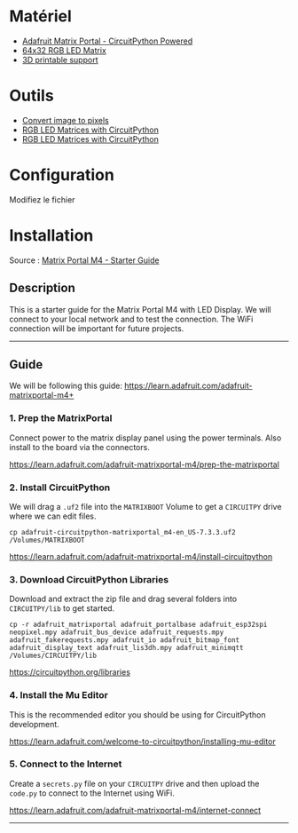 # Matériel
- [Adafruit Matrix Portal - CircuitPython Powered](https://www.adafruit.com/product/4745)
- [64x32 RGB LED Matrix](https://www.adafruit.com/product/2278)
- [3D printable support](https://www.printables.com/model/1095162-64x64-p5-rgb-led-matrix-frame-and-feet-with-rasper)

# Outils
- [Convert image to pixels](https://giventofly.github.io/pixelit/#tryit)
- [RGB LED Matrices with CircuitPython](https://learn.adafruit.com/rgb-led-matrices-matrix-panels-with-circuitpython/advanced-multiple-panels)
- [RGB LED Matrices with CircuitPython](https://learn.adafruit.com/rgb-led-matrices-matrix-panels-with-circuitpython/advanced-multiple-panels)

# Configuration
Modifiez le fichier

# Installation

Source : [Matrix Portal M4 - Starter Guide](https://github.com/davidrazmadzeExtra/Matrix_Portal_M4_Starter/tree/main)

## Description

This is a starter guide for the Matrix Portal M4 with LED Display. We will connect to your local network and to test the connection. The WiFi connection will be important for future projects.

<hr />

## Guide

We will be following this guide: https://learn.adafruit.com/adafruit-matrixportal-m4+

### 1. Prep the MatrixPortal

Connect power to the matrix display panel using the power terminals. Also install to the board via the connectors.

https://learn.adafruit.com/adafruit-matrixportal-m4/prep-the-matrixportal

### 2. Install CircuitPython

We will drag a `.uf2` file into the `MATRIXBOOT` Volume to get a `CIRCUITPY` drive where we can edit files.

`cp adafruit-circuitpython-matrixportal_m4-en_US-7.3.3.uf2 /Volumes/MATRIXBOOT`

https://learn.adafruit.com/adafruit-matrixportal-m4/install-circuitpython

### 3. Download CircuitPython Libraries

Download and extract the zip file and drag several folders into `CIRCUITPY/lib` to get started.

`cp -r adafruit_matrixportal adafruit_portalbase adafruit_esp32spi neopixel.mpy adafruit_bus_device adafruit_requests.mpy adafruit_fakerequests.mpy adafruit_io adafruit_bitmap_font adafruit_display_text adafruit_lis3dh.mpy adafruit_minimqtt /Volumes/CIRCUITPY/lib`

https://circuitpython.org/libraries

### 4. Install the Mu Editor

This is the recommended editor you should be using for CircuitPython development.

https://learn.adafruit.com/welcome-to-circuitpython/installing-mu-editor

### 5. Connect to the Internet

Create a `secrets.py` file on your `CIRCUITPY` drive and then upload the `code.py` to connect to the Internet using WiFi.

https://learn.adafruit.com/adafruit-matrixportal-m4/internet-connect

<hr />
